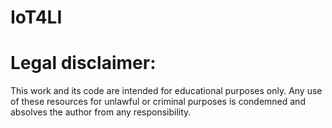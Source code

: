 # IoT4LI


# Legal disclaimer: 
This work and its code are intended for educational purposes only. Any use of these resources for unlawful or criminal purposes is condemned and absolves the author from any responsibility.
